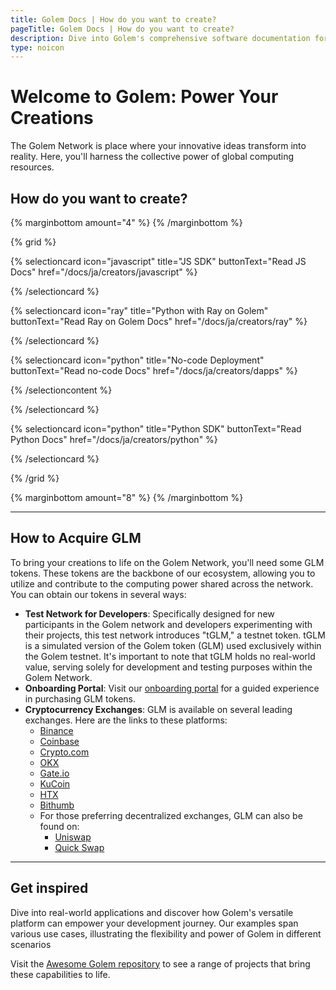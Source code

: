 ```yaml
---
title: Golem Docs | How do you want to create?
pageTitle: Golem Docs | How do you want to create?
description: Dive into Golem's comprehensive software documentation for creators. Whether you're working with JS or prefer a no-code approach, our in-depth user guides provide all the information you need to streamline your development process.
type: noicon
---
```


# Welcome to Golem: Power Your Creations

The Golem Network is place where your innovative ideas transform into reality. Here, you'll harness the collective power of global computing resources.

## How do you want to create?

{% marginbottom amount="4" %}
{% /marginbottom %}

{% grid %}

{% selectioncard icon="javascript" title="JS SDK" buttonText="Read JS Docs" href="/docs/ja/creators/javascript" %}

{% /selectioncard %}

{% selectioncard icon="ray" title="Python with Ray on Golem" buttonText="Read Ray on Golem Docs" href="/docs/ja/creators/ray" %}

{% /selectioncard %}

{% selectioncard icon="python" title="No-code Deployment" buttonText="Read no-code Docs" href="/docs/ja/creators/dapps" %}

{% /selectioncontent %}

{% /selectioncard %}

{% selectioncard icon="python" title="Python SDK" buttonText="Read Python Docs" href="/docs/ja/creators/python" %}

{% /selectioncard %}

{% /grid %}

{% marginbottom amount="8" %}
{% /marginbottom %}

---

## How to Acquire GLM

To bring your creations to life on the Golem Network, you'll need some GLM tokens. These tokens are the backbone of our ecosystem, allowing you to utilize and contribute to the computing power shared across the network. You can obtain our tokens in several ways:

- **Test Network for Developers**: Specifically designed for new participants in the Golem network and developers experimenting with their projects, this test network introduces "tGLM," a testnet token. tGLM is a simulated version of the Golem token (GLM) used exclusively within the Golem testnet. It's important to note that tGLM holds no real-world value, serving solely for development and testing purposes within the Golem Network.
- **Onboarding Portal**: Visit our [onboarding portal](https://glm.golem.network/) for a guided experience in purchasing GLM tokens.
- **Cryptocurrency Exchanges**: GLM is available on several leading exchanges. Here are the links to these platforms:
  - [Binance](https://www.binance.com/)
  - [Coinbase](https://www.coinbase.com/)
  - [Crypto.com](https://crypto.com/)
  - [OKX](https://www.okx.com/)
  - [Gate.io](https://www.gate.io/)
  - [KuCoin](https://www.kucoin.com/)
  - [HTX](https://www.htx.com/)
  - [Bithumb](https://www.bithumb.com/)
  - For those preferring decentralized exchanges, GLM can also be found on:
    - [Uniswap](https://uniswap.org/)
    - [Quick Swap](https://quickswap.exchange/)

---

## Get inspired

Dive into real-world applications and discover how Golem's versatile platform can empower your development journey. Our examples span various use cases, illustrating the flexibility and power of Golem in different scenarios

Visit the [Awesome Golem repository](https://github.com/golemfactory/awesome-golem) to see a range of projects that bring these capabilities to life.
